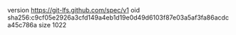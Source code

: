 version https://git-lfs.github.com/spec/v1
oid sha256:c9cf05e2926a3cfd149a4eb1d19e0d49d6103f87e03a5af3fa86acdca45c786a
size 1022
